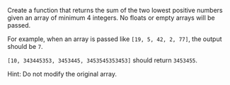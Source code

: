 Create a function that returns the sum of the two lowest positive numbers given an array of minimum 4 integers. No floats or empty arrays will be passed.

For example, when an array is passed like `[19, 5, 42, 2, 77]`, the output should be `7`.

`[10, 343445353, 3453445, 3453545353453]` should return `3453455`.

Hint: Do not modify the original array.
